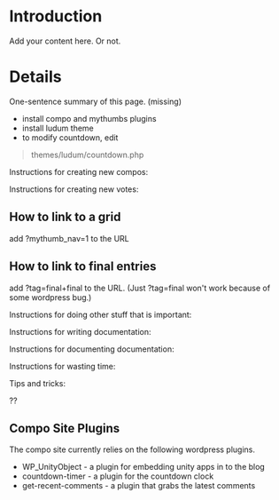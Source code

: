 # Introduction #

Add your content here.  Or not.


# Details #

One-sentence summary of this page. (missing)

- install compo and mythumbs plugins
- install ludum theme
- to modify countdown, edit
> themes/ludum/countdown.php

Instructions for creating new compos:

Instructions for creating new votes:

## How to link to a grid ##

add ?mythumb\_nav=1 to the URL

## How to link to final entries ##

add ?tag=final+final to the URL.  (Just ?tag=final won't work because of some wordpress bug.)

Instructions for doing other stuff that is important:

Instructions for writing documentation:

Instructions for documenting documentation:

Instructions for wasting time:

Tips and tricks:

??

## Compo Site Plugins ##

The compo site currently relies on the following wordpress plugins.

  * WP\_UnityObject - a plugin for embedding unity apps in to the blog
  * countdown-timer - a plugin for the countdown clock
  * get-recent-comments - a plugin that grabs the latest comments